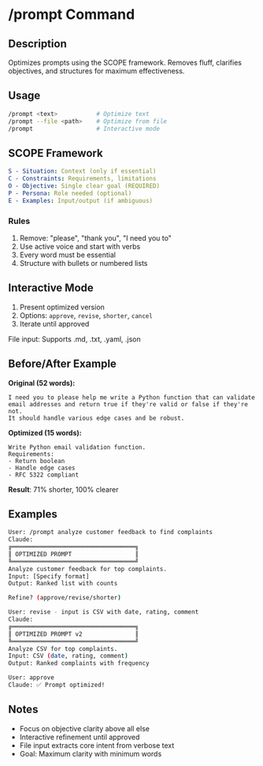 # /prompt Command

## Description

Optimizes prompts using the SCOPE framework. Removes fluff, clarifies objectives, and structures for maximum effectiveness.

## Usage

```bash
/prompt <text>           # Optimize text
/prompt --file <path>    # Optimize from file
/prompt                  # Interactive mode
```

## SCOPE Framework

```yaml
S - Situation: Context (only if essential)
C - Constraints: Requirements, limitations
O - Objective: Single clear goal (REQUIRED)
P - Persona: Role needed (optional)
E - Examples: Input/output (if ambiguous)
```

### Rules
1. Remove: "please", "thank you", "I need you to"
2. Use active voice and start with verbs
3. Every word must be essential
4. Structure with bullets or numbered lists


## Interactive Mode

1. Present optimized version
2. Options: `approve`, `revise`, `shorter`, `cancel`
3. Iterate until approved

File input: Supports .md, .txt, .yaml, .json

## Before/After Example

**Original (52 words):**
```text
I need you to please help me write a Python function that can validate 
email addresses and return true if they're valid or false if they're not. 
It should handle various edge cases and be robust.
```

**Optimized (15 words):**
```text
Write Python email validation function.
Requirements:
- Return boolean
- Handle edge cases
- RFC 5322 compliant
```

**Result**: 71% shorter, 100% clearer


## Examples

```bash
User: /prompt analyze customer feedback to find complaints
Claude:
╔═══════════════════════════════════╗
║ OPTIMIZED PROMPT                  ║
╚═══════════════════════════════════╝
Analyze customer feedback for top complaints.
Input: [Specify format]
Output: Ranked list with counts

Refine? (approve/revise/shorter)

User: revise - input is CSV with date, rating, comment
Claude:
╔═══════════════════════════════════╗
║ OPTIMIZED PROMPT v2               ║
╚═══════════════════════════════════╝
Analyze CSV for top complaints.
Input: CSV (date, rating, comment)
Output: Ranked complaints with frequency

User: approve
Claude: ✅ Prompt optimized!
```


## Notes

- Focus on objective clarity above all else
- Interactive refinement until approved
- File input extracts core intent from verbose text
- Goal: Maximum clarity with minimum words